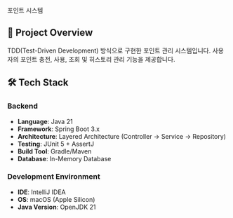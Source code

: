 포인트 시스템

## 🎯 Project Overview

TDD(Test-Driven Development) 방식으로 구현한 포인트 관리 시스템입니다.
사용자의 포인트 충전, 사용, 조회 및 히스토리 관리 기능을 제공합니다.

## 🛠 Tech Stack

### Backend
- **Language**: Java 21
- **Framework**: Spring Boot 3.x
- **Architecture**: Layered Architecture (Controller → Service → Repository)
- **Testing**: JUnit 5 + AssertJ
- **Build Tool**: Gradle/Maven
- **Database**: In-Memory Database

### Development Environment
- **IDE**: IntelliJ IDEA
- **OS**: macOS (Apple Silicon)
- **Java Version**: OpenJDK 21

